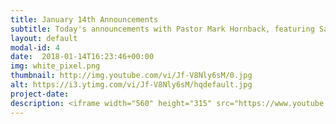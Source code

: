 ```yaml
---
title: January 14th Announcements
subtitle: Today's announcements with Pastor Mark Hornback, featuring Sarah and Travis Peel
layout: default
modal-id: 4 
date:  2018-01-14T16:23:46+00:00
img: white_pixel.png
thumbnail: http://img.youtube.com/vi/Jf-V8Nly6sM/0.jpg
alt: https://i3.ytimg.com/vi/Jf-V8Nly6sM/hqdefault.jpg
project-date: 
description: <iframe width="560" height="315" src="https://www.youtube.com/embed/Jf-V8Nly6sM" frameborder="0" allowfullscreen></iframe> 
---
```

